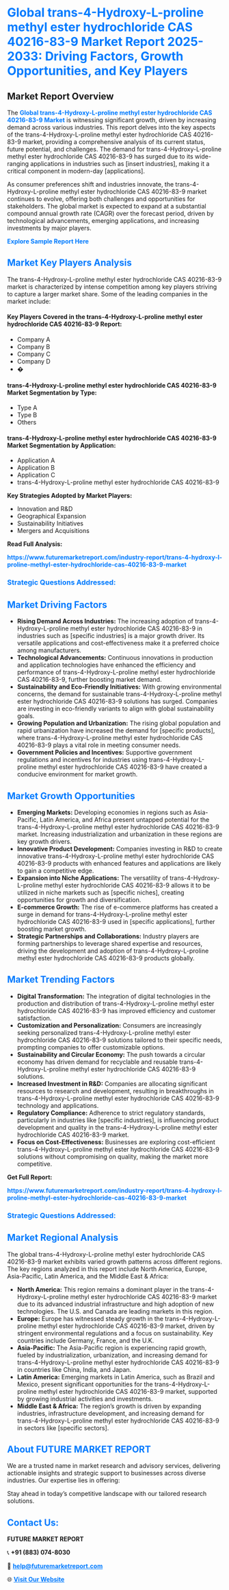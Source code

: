 <h1 style="color: #007BFF;">Global trans-4-Hydroxy-L-proline methyl ester hydrochloride CAS 40216-83-9 Market Report 2025-2033: Driving Factors, Growth Opportunities, and Key Players</h1>

<section id="overview">
<h2>Market Report Overview</h2>
<p>The <a href="https://www.futuremarketreport.com/industry-report/trans-4-hydroxy-l-proline-methyl-ester-hydrochloride-cas-40216-83-9-market" style="color: #007BFF; text-decoration: none;"><strong>Global trans-4-Hydroxy-L-proline methyl ester hydrochloride CAS 40216-83-9 Market</strong></a> is witnessing significant growth, driven by increasing demand across various industries. This report delves into the key aspects of the trans-4-Hydroxy-L-proline methyl ester hydrochloride CAS 40216-83-9 market, providing a comprehensive analysis of its current status, future potential, and challenges. The demand for trans-4-Hydroxy-L-proline methyl ester hydrochloride CAS 40216-83-9 has surged due to its wide-ranging applications in industries such as [insert industries], making it a critical component in modern-day [applications].</p>
<p>As consumer preferences shift and industries innovate, the trans-4-Hydroxy-L-proline methyl ester hydrochloride CAS 40216-83-9 market continues to evolve, offering both challenges and opportunities for stakeholders. The global market is expected to expand at a substantial compound annual growth rate (CAGR) over the forecast period, driven by technological advancements, emerging applications, and increasing investments by major players.</p>
</section>

<section id="overview">
<p><a href="https://www.futuremarketreport.com/request-sample/reportId=110966" style="color: #007BFF; text-decoration: none;"><strong>Explore Sample Report Here</strong></a></p>
</section>

<section id="key-players">
<h2 style="color: #007BFF;">Market Key Players Analysis</h2>
<p>The trans-4-Hydroxy-L-proline methyl ester hydrochloride CAS 40216-83-9 market is characterized by intense competition among key players striving to capture a larger market share. Some of the leading companies in the market include:</p>
<h4>Key Players Covered in the trans-4-Hydroxy-L-proline methyl ester hydrochloride CAS 40216-83-9 Report:</h4>
<ul><li>Company A</li><li>Company B</li><li>Company C</li><li>Company D</li><li>�</li></ul>
<h4>trans-4-Hydroxy-L-proline methyl ester hydrochloride CAS 40216-83-9 Market Segmentation by Type:</h4>
<ul><li>Type A</li><li>Type B</li><li>Others</li></ul>

<h4>trans-4-Hydroxy-L-proline methyl ester hydrochloride CAS 40216-83-9 Market Segmentation by Application:</h4>
<ul><li>Application A</li><li>Application B</li><li>Application C</li><li>trans-4-Hydroxy-L-proline methyl ester hydrochloride CAS 40216-83-9</li></ul>
<p><strong>Key Strategies Adopted by Market Players:</strong></p>
<ul>
<li>Innovation and R&D</li>
<li>Geographical Expansion</li>
<li>Sustainability Initiatives</li>
<li>Mergers and Acquisitions</li>
</ul>
</section>

<section>
<p><strong>Read Full Analysis: </strong></p><a href="https://www.futuremarketreport.com/industry-report/trans-4-hydroxy-l-proline-methyl-ester-hydrochloride-cas-40216-83-9-market" style="color: #007BFF; text-decoration: none;"><strong>https://www.futuremarketreport.com/industry-report/trans-4-hydroxy-l-proline-methyl-ester-hydrochloride-cas-40216-83-9-market</strong></a>
<h3 style="color: #007BFF;">Strategic Questions Addressed:</h3>
</section>

<section id="driving-factors">
<h2 style="color: #007BFF;">Market Driving Factors</h2>
<ul>
<li><strong>Rising Demand Across Industries:</strong> The increasing adoption of trans-4-Hydroxy-L-proline methyl ester hydrochloride CAS 40216-83-9 in industries such as [specific industries] is a major growth driver. Its versatile applications and cost-effectiveness make it a preferred choice among manufacturers.</li>
<li><strong>Technological Advancements:</strong> Continuous innovations in production and application technologies have enhanced the efficiency and performance of trans-4-Hydroxy-L-proline methyl ester hydrochloride CAS 40216-83-9, further boosting market demand.</li>
<li><strong>Sustainability and Eco-Friendly Initiatives:</strong> With growing environmental concerns, the demand for sustainable trans-4-Hydroxy-L-proline methyl ester hydrochloride CAS 40216-83-9 solutions has surged. Companies are investing in eco-friendly variants to align with global sustainability goals.</li>
<li><strong>Growing Population and Urbanization:</strong> The rising global population and rapid urbanization have increased the demand for [specific products], where trans-4-Hydroxy-L-proline methyl ester hydrochloride CAS 40216-83-9 plays a vital role in meeting consumer needs.</li>
<li><strong>Government Policies and Incentives:</strong> Supportive government regulations and incentives for industries using trans-4-Hydroxy-L-proline methyl ester hydrochloride CAS 40216-83-9 have created a conducive environment for market growth.</li>
</ul>
</section>

<section id="growth-opportunities">
<h2 style="color: #007BFF;">Market Growth Opportunities</h2>
<ul>
<li><strong>Emerging Markets:</strong> Developing economies in regions such as Asia-Pacific, Latin America, and Africa present untapped potential for the trans-4-Hydroxy-L-proline methyl ester hydrochloride CAS 40216-83-9 market. Increasing industrialization and urbanization in these regions are key growth drivers.</li>
<li><strong>Innovative Product Development:</strong> Companies investing in R&D to create innovative trans-4-Hydroxy-L-proline methyl ester hydrochloride CAS 40216-83-9 products with enhanced features and applications are likely to gain a competitive edge.</li>
<li><strong>Expansion into Niche Applications:</strong> The versatility of trans-4-Hydroxy-L-proline methyl ester hydrochloride CAS 40216-83-9 allows it to be utilized in niche markets such as [specific niches], creating opportunities for growth and diversification.</li>
<li><strong>E-commerce Growth:</strong> The rise of e-commerce platforms has created a surge in demand for trans-4-Hydroxy-L-proline methyl ester hydrochloride CAS 40216-83-9 used in [specific applications], further boosting market growth.</li>
<li><strong>Strategic Partnerships and Collaborations:</strong> Industry players are forming partnerships to leverage shared expertise and resources, driving the development and adoption of trans-4-Hydroxy-L-proline methyl ester hydrochloride CAS 40216-83-9 products globally.</li>
</ul>
</section>

<section id="trending-factors">
<h2 style="color: #007BFF;">Market Trending Factors</h2>
<ul>
<li><strong>Digital Transformation:</strong> The integration of digital technologies in the production and distribution of trans-4-Hydroxy-L-proline methyl ester hydrochloride CAS 40216-83-9 has improved efficiency and customer satisfaction.</li>
<li><strong>Customization and Personalization:</strong> Consumers are increasingly seeking personalized trans-4-Hydroxy-L-proline methyl ester hydrochloride CAS 40216-83-9 solutions tailored to their specific needs, prompting companies to offer customizable options.</li>
<li><strong>Sustainability and Circular Economy:</strong> The push towards a circular economy has driven demand for recyclable and reusable trans-4-Hydroxy-L-proline methyl ester hydrochloride CAS 40216-83-9 solutions.</li>
<li><strong>Increased Investment in R&D:</strong> Companies are allocating significant resources to research and development, resulting in breakthroughs in trans-4-Hydroxy-L-proline methyl ester hydrochloride CAS 40216-83-9 technology and applications.</li>
<li><strong>Regulatory Compliance:</strong> Adherence to strict regulatory standards, particularly in industries like [specific industries], is influencing product development and quality in the trans-4-Hydroxy-L-proline methyl ester hydrochloride CAS 40216-83-9 market.</li>
<li><strong>Focus on Cost-Effectiveness:</strong> Businesses are exploring cost-efficient trans-4-Hydroxy-L-proline methyl ester hydrochloride CAS 40216-83-9 solutions without compromising on quality, making the market more competitive.</li>
</ul>
</section>

<section>
<p><strong>Get Full Report: </strong></p><a href="https://www.futuremarketreport.com/industry-report/trans-4-hydroxy-l-proline-methyl-ester-hydrochloride-cas-40216-83-9-market" style="color: #007BFF; text-decoration: none;"><strong>https://www.futuremarketreport.com/industry-report/trans-4-hydroxy-l-proline-methyl-ester-hydrochloride-cas-40216-83-9-market</strong></a>
<h3 style="color: #007BFF;">Strategic Questions Addressed:</h3>
</section>


<section id="regional-analysis">
<h2 style="color: #007BFF;">Market Regional Analysis</h2>
<p>The global trans-4-Hydroxy-L-proline methyl ester hydrochloride CAS 40216-83-9 market exhibits varied growth patterns across different regions. The key regions analyzed in this report include North America, Europe, Asia-Pacific, Latin America, and the Middle East & Africa:</p>
<ul>
<li><strong>North America:</strong> This region remains a dominant player in the trans-4-Hydroxy-L-proline methyl ester hydrochloride CAS 40216-83-9 market due to its advanced industrial infrastructure and high adoption of new technologies. The U.S. and Canada are leading markets in this region.</li>
<li><strong>Europe:</strong> Europe has witnessed steady growth in the trans-4-Hydroxy-L-proline methyl ester hydrochloride CAS 40216-83-9 market, driven by stringent environmental regulations and a focus on sustainability. Key countries include Germany, France, and the U.K.</li>
<li><strong>Asia-Pacific:</strong> The Asia-Pacific region is experiencing rapid growth, fueled by industrialization, urbanization, and increasing demand for trans-4-Hydroxy-L-proline methyl ester hydrochloride CAS 40216-83-9 in countries like China, India, and Japan.</li>
<li><strong>Latin America:</strong> Emerging markets in Latin America, such as Brazil and Mexico, present significant opportunities for the trans-4-Hydroxy-L-proline methyl ester hydrochloride CAS 40216-83-9 market, supported by growing industrial activities and investments.</li>
<li><strong>Middle East & Africa:</strong> The region’s growth is driven by expanding industries, infrastructure development, and increasing demand for trans-4-Hydroxy-L-proline methyl ester hydrochloride CAS 40216-83-9 in sectors like [specific sectors].</li>
</ul>
</section>

<footer>
<h2 style="color: #007BFF;">About FUTURE MARKET REPORT</h2>
<p>We are a trusted name in market research and advisory services, delivering actionable insights and strategic support to businesses across diverse industries. Our expertise lies in offering:</p>

<p>Stay ahead in today’s competitive landscape with our tailored research solutions.</p>

<h2 style="color: #007BFF;">Contact Us:</h2>
<p><strong>FUTURE MARKET REPORT</strong></p>
<p>📞 <strong>+91 (883) 074-8030</strong></p>
<p>📧 <strong><a href="mailto:help@futuremarketreport.com" style="color: #007BFF;">help@futuremarketreport.com</a></strong></p>
<p>🌐 <strong><a href="https://www.futuremarketreport.com/" style="color: #007BFF;">Visit Our Website</a></strong></p>
</footer>